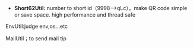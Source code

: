 * **Short62Util:** number to short id（9998-->qLc），make QR code simple or save space. high performance and thread safe

EnvUtil:judge env,os...etc

MailUtil；to send mail tip